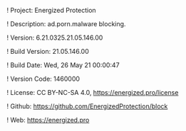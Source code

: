 ! Project: Energized Protection

! Description: ad.porn.malware blocking.

! Version: 6.21.0325.21.05.146.00

! Build Version: 21.05.146.00

! Build Date: Wed, 26 May 21 00:00:47

! Version Code: 1460000

! License: CC BY-NC-SA 4.0, https://energized.pro/license

! Github: https://github.com/EnergizedProtection/block

! Web: https://energized.pro
